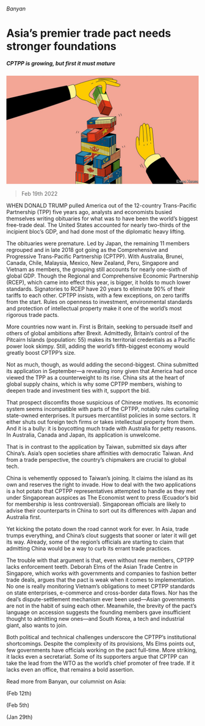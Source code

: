 ###### Banyan

# Asia’s premier trade pact needs stronger foundations 

##### CPTPP is growing, but first it must mature 

![image](images/20220219_ASD001_0.jpg) 

> Feb 19th 2022 

WHEN DONALD TRUMP pulled America out of the 12-country Trans-Pacific Partnership (TPP) five years ago, analysts and economists busied themselves writing obituaries for what was to have been the world’s biggest free-trade deal. The United States accounted for nearly two-thirds of the incipient bloc’s GDP, and had done most of the diplomatic heavy lifting.

The obituaries were premature. Led by Japan, the remaining 11 members regrouped and in late 2018 got going as the Comprehensive and Progressive Trans-Pacific Partnership (CPTPP). With Australia, Brunei, Canada, Chile, Malaysia, Mexico, New Zealand, Peru, Singapore and Vietnam as members, the grouping still accounts for nearly one-sixth of global GDP. Though the Regional and Comprehensive Economic Partnership (RCEP), which came into effect this year, is bigger, it holds to much lower standards. Signatories to RCEP have 20 years to eliminate 90% of their tariffs to each other. CPTPP insists, with a few exceptions, on zero tariffs from the start. Rules on openness to investment, environmental standards and protection of intellectual property make it one of the world’s most rigorous trade pacts.


More countries now want in. First is Britain, seeking to persuade itself and others of global ambitions after Brexit. Admittedly, Britain’s control of the Pitcairn Islands (population: 55) makes its territorial credentials as a Pacific power look skimpy. Still, adding the world’s fifth-biggest economy would greatly boost CPTPP’s size.

Not as much, though, as would adding the second-biggest. China submitted its application in September—a revealing irony given that America had once viewed the TPP as a counterweight to its rise. China sits at the heart of global supply chains, which is why some CPTPP members, wishing to deepen trade and investment ties with it, support the bid.

That prospect discomfits those suspicious of Chinese motives. Its economic system seems incompatible with parts of the CPTPP, notably rules curtailing state-owned enterprises. It pursues mercantilist policies in some sectors. It either shuts out foreign tech firms or takes intellectual property from them. And it is a bully: it is boycotting much trade with Australia for petty reasons. In Australia, Canada and Japan, its application is unwelcome.

That is in contrast to the application by Taiwan, submitted six days after China’s. Asia’s open societies share affinities with democratic Taiwan. And from a trade perspective, the country’s chipmakers are crucial to global tech.

China is vehemently opposed to Taiwan’s joining. It claims the island as its own and reserves the right to invade. How to deal with the two applications is a hot potato that CPTPP representatives attempted to handle as they met under Singaporean auspices as The Economist went to press (Ecuador’s bid for membership is less controversial). Singaporean officials are likely to advise their counterparts in China to sort out its differences with Japan and Australia first.

Yet kicking the potato down the road cannot work for ever. In Asia, trade trumps everything, and China’s clout suggests that sooner or later it will get its way. Already, some of the region’s officials are starting to claim that admitting China would be a way to curb its errant trade practices.

The trouble with that argument is that, even without new members, CPTPP lacks enforcement teeth. Deborah Elms of the Asian Trade Centre in Singapore, which works with governments and companies to fashion better trade deals, argues that the pact is weak when it comes to implementation. No one is really monitoring Vietnam’s obligations to meet CPTPP standards on state enterprises, e-commerce and cross-border data flows. Nor has the deal’s dispute-settlement mechanism ever been used—Asian governments are not in the habit of suing each other. Meanwhile, the brevity of the pact’s language on accession suggests the founding members gave insufficient thought to admitting new ones—and South Korea, a tech and industrial giant, also wants to join.

Both political and technical challenges underscore the CPTPP’s institutional shortcomings. Despite the complexity of its provisions, Ms Elms points out, few governments have officials working on the pact full-time. More striking, it lacks even a secretariat. Some of its supporters argue that CPTPP can take the lead from the WTO as the world’s chief promoter of free trade. If it lacks even an office, that remains a bold assertion.

Read more from Banyan, our columnist on Asia:

 (Feb 12th)

 (Feb 5th)

 (Jan 29th)

